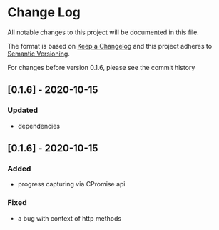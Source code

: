 # Change Log
All notable changes to this project will be documented in this file.

The format is based on [Keep a Changelog](http://keepachangelog.com/)
and this project adheres to [Semantic Versioning](http://semver.org/).

For changes before version 0.1.6, please see the commit history

## [0.1.6] - 2020-10-15

### Updated
- dependencies

## [0.1.6] - 2020-10-15

### Added
- progress capturing via CPromise api

### Fixed
- a bug with context of http methods
